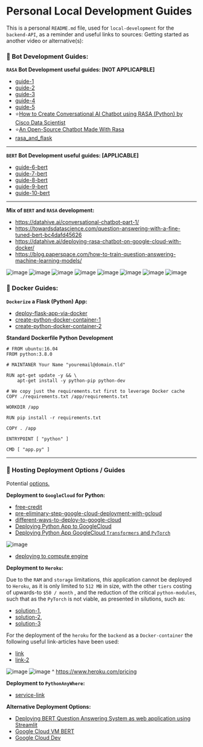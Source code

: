 # Personal Local Development Guides

This is a personal `README.md` file, used for `local-development` for the `backend-API`, as a reminder and useful links to sources:
Getting started as another video or alternative(s):

### 🤖 Bot Development Guides:

**`RASA` Bot Development useful guides: [NOT APPLICAPBLE]**
- [guide-1](https://www.machinelearningplus.com/nlp/chatbot-with-rasa-and-spacy/)
- [guide-2](https://towardsdatascience.com/create-chatbot-using-rasa-part-1-67f68e89ddad)
- [guide-3](https://medium.com/co-learning-lounge/step-by-step-guide-to-install-rasa-x-in-windows-without-docker-85da8502bce)
- [guide-4](https://medium.com/analytics-vidhya/deploying-rasa-chatbot-on-heroku-using-docker-7199bf16c219)
- [guide-5](https://thepathforward.io/building-your-first-ai-chatbot/)
- ⭐[How to Create Conversational AI Chatbot using RASA (Python) by Cisco Data Scientist](https://www.youtube.com/watch?v=Nk9K4s8g9yQ)
- ⭐[An Open-Source Chatbot Made With Rasa](https://www.youtube.com/watch?v=sazsWmP2d3o)
- [rasa_and_flask](https://www.skcript.com/svr/rasa-flask-together-forever/)

---

**`BERT` Bot Development useful guides: [APPLICABLE]**

- [guide-6-bert](https://github.com/allenai/scibert)
- [guide-7-bert](https://github.com/rsvp-ai/bertserini)
- [guide-8-bert](https://huggingface.co/models)
- [guide-9-bert](https://aclanthology.org/N19-4013/)
- [guide-10-bert](https://towardsdatascience.com/how-to-train-a-bert-model-from-scratch-72cfce554fc6)

---

**Mix of `BERT` and `RASA` development:**

- https://datahive.ai/conversational-chatbot-part-1/
- https://towardsdatascience.com/question-answering-with-a-fine-tuned-bert-bc4dafd45626
- https://datahive.ai/deploying-rasa-chatbot-on-google-cloud-with-docker/
- https://blog.paperspace.com/how-to-train-question-answering-machine-learning-models/

![image](https://user-images.githubusercontent.com/20924663/153280702-6465adca-c517-4d1b-b160-8eea2dd4839e.png)
![image](https://user-images.githubusercontent.com/20924663/153280738-ecf93a46-a17c-4a04-9805-32dea03e468c.png)
![image](https://user-images.githubusercontent.com/20924663/153281199-98fcf597-ff9c-46fa-bc92-22510d4d92e1.png)
![image](https://user-images.githubusercontent.com/20924663/153289319-948cf4ed-df14-43d3-85ce-9649c699c78e.png)
![image](https://user-images.githubusercontent.com/20924663/153289950-aa1f84e1-62fc-465c-a980-1c64f900b9c3.png)
![image](https://user-images.githubusercontent.com/20924663/153293347-30069c06-b8c7-4247-ac87-6213ddc83a9a.png)
![image](https://user-images.githubusercontent.com/20924663/153293376-b3f6eb0c-dad3-43e3-b4d6-34b3710a58ed.png)
![image](https://user-images.githubusercontent.com/20924663/153300177-ab4e8655-ccdf-4f0b-8ac3-40be61b2302f.png)

### 🐋 Docker Guides:

**`Dockerize` a Flask (Python) App:**
- [deploy-flask-app-via-docker](https://runnable.com/docker/python/dockerize-your-flask-application)
- [create-python-docker-container-1](https://www.youtube.com/watch?v=bi0cKgmRuiA)
- [create-python-docker-container-2](https://www.docker.com/blog/containerized-python-development-part-1/)

**Standard Dockerfile Python Development**

```
# FROM ubuntu:16.04
FROM python:3.8.0

# MAINTANER Your Name "youremail@domain.tld"

RUN apt-get update -y && \
    apt-get install -y python-pip python-dev

# We copy just the requirements.txt first to leverage Docker cache
COPY ./requirements.txt /app/requirements.txt

WORKDIR /app

RUN pip install -r requirements.txt

COPY . /app

ENTRYPOINT [ "python" ]

CMD [ "app.py" ]
```

---

### 🚀 Hosting Deployment Options / Guides

Potential [options.](https://geekflare.com/python-hosting-platform/)

**Deployment to `GoogleCloud` for Python:**
- [free-credit](https://console.cloud.google.com/freetrial)
- [pre-eliminary-step-google-cloud-deployment-with-gcloud](https://cloud.google.com/sdk/docs/quickstart)
- [different-ways-to-deploy-to-google-cloud](https://www.youtube.com/watch?v=jh0fPT-AWwM)
- [Deploying Python App to GoogleCloud](https://cloud.google.com/run/docs/quickstarts/build-and-deploy/python)
- [Deploying Python App GoogleCloud `Transformers` and `PyTorch`](https://huggingface.co/blog/how-to-deploy-a-pipeline-to-google-clouds)

![image](https://user-images.githubusercontent.com/20924663/153281199-98fcf597-ff9c-46fa-bc92-22510d4d92e1.png)

- [deploying to compute engine](https://www.section.io/engineering-education/deploy-flask-to-gce/)

**Deployment to `Heroku`:**

Due to the `RAM` and `storage` limitations, _this_ application cannot be deployed to `Heroku`, as it is only limited to `512 MB` in size, with the other `tiers` costing of upwards-to `$50 / month` , and the reduction of the critical `python-modules`, such that as the `PyTorch` is not viable, as presented in silutions, such as:
- [solution-1](https://discuss.pytorch.org/t/is-there-a-slimmed-down-pytorch-for-computation/78771/3),
- [solution-2](https://stackoverflow.com/questions/59122308/heroku-slug-size-too-large-after-installing-pytorch),
- [solution-3](https://medium.com/analytics-vidhya/deploying-bert-on-heroku-7df1d23f9c43)

For the deployment of the `heroku` for the `backend` as a `Docker-container` the following useful link-articles have been used:
- [link](https://devcenter.heroku.com/articles/build-docker-images-heroku-yml)
- [link-2](https://devcenter.heroku.com/articles/container-registry-and-runtime)

![image](https://user-images.githubusercontent.com/20924663/153280702-6465adca-c517-4d1b-b160-8eea2dd4839e.png)
![image](https://user-images.githubusercontent.com/20924663/153280738-ecf93a46-a17c-4a04-9805-32dea03e468c.png)
^ https://www.heroku.com/pricing

**Deployment to `PythonAnyWhere`:**
- [service-link](https://www.pythonanywhere.com/pricing/)

**Alternative Deployment Options:**
- [Deploying BERT Question Answering System as web application using Streamlit](https://www.youtube.com/watch?v=ki84YCluXBk)
- [Google Cloud VM BERT](https://cloud.google.com/ai-platform/training/docs/algorithms/bert-start)
- [Google Cloud Dev](https://cloud.google.com/deep-learning-vm/docs/pytorch_start_instance)